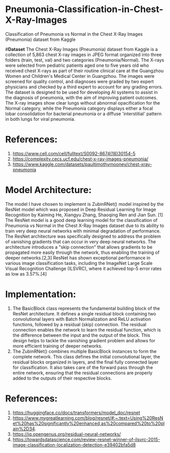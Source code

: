 # Pneumonia-Classification-in-Chest-X-Ray-Images
Classification of Pneumonia vs Normal in the Chest X-Ray Images (Pneumonia) dataset from Kaggle

#**Dataset**
The Chest X-Ray Images (Pneumonia) dataset from Kaggle is a collection of 5,863 chest X-ray images in JPEG format organized into three folders (train, test, val) and two categories (Pneumonia/Normal).
The X-rays were selected from pediatric patients aged one to five years old who received chest X-rays as part of their routine clinical care at the Guangzhou Women and Children's Medical Center in Guangzhou. The images were screened for quality control, and diagnoses were graded by two expert physicians and checked by a third expert to account for any grading errors.
The dataset is designed to be used for developing AI systems to assist in the diagnosis of pneumonia, with the aim of improving patient outcomes.
The X-ray images show clear lungs without abnormal opacification for the Normal category, while the Pneumonia category displays either a focal lobar consolidation for bacterial pneumonia or a diffuse 'interstitial' pattern in both lungs for viral pneumonia.
# References:
1. https://www.cell.com/cell/fulltext/S0092-8674(18)30154-5
2. https://complexity.cecs.ucf.edu/chest-x-ray-images-pneumonia/
3. https://www.kaggle.com/datasets/paultimothymooney/chest-xray-pneumonia

# **Model Architecture:**
The model I have chosen to implement is ZubinRNet() model inspired by the ResNet model  which was proposed in Deep Residual Learning for Image Recognition by Kaiming He, Xiangyu Zhang, Shaoqing Ren and Jian Sun. [1]
The ResNet model is a good deep learning model for the classification of Pneumonia vs Normal in the Chest X-Ray Images dataset due to its ability to train very deep neural networks with minimal degradation of performance. The ResNet architecture was specifically designed to address the problem of vanishing gradients that can occur in very deep neural networks. The architecture introduces a "skip connection" that allows gradients to be propagated more easily through the network, thus enabling the training of deeper networks.[2,3] ResNet has shown exceptional performance in various image classification tasks, including the ImageNet Large Scale Visual Recognition Challenge (ILSVRC), where it achieved top-5 error rates as low as 3.57%.[4]

# Implementation:
1. The BasicBlock class represents the fundamental building block of the ResNet architecture. It defines a single residual block containing two convolutional layers with Batch Normalization and ReLU activation functions, followed by a residual (skip) connection. The residual connection enables the network to learn the residual function, which is the difference between the input and the output of the block. This design helps to tackle the vanishing gradient problem and allows for more efficient training of deeper networks.
2. The ZubinRNet() combines multiple BasicBlock instances to form the complete network. This class defines the initial convolutional layer, the residual blocks organized in layers, and the final fully connected layer for classification. It also takes care of the forward pass through the entire network, ensuring that the residual connections are properly added to the outputs of their respective blocks.

# References:
1. https://huggingface.co/docs/transformers/model_doc/resnet
2. https://www.mygreatlearning.com/blog/resnet/#:~:text=Using%20ResNet%20has%20significantly%20enhanced,as%20compared%20to%20plain%2D34.
3. https://iq.opengenus.org/residual-neural-networks/
4. https://towardsdatascience.com/review-resnet-winner-of-ilsvrc-2015-image-classification-localization-detection-e39402bfa5d8
